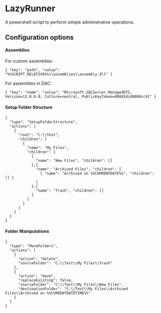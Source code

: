 # LazyRunner

A powershell script to perform simple administrative operations.

## Configuration options

#### Assemblies

For custom assemblies:
```
{ "key": "path", "value": "%%SCRIPT_RELATIVE%%\\assemblies\\assembly.dll" }
```
For assemblies in DAC:
```
{ "key": "name", "value": "Microsoft.SQLServer.ManagedDTS, Version=13.0.0.0, Culture=neutral, PublicKeyToken=89845dcd8080cc91" }
```

#### Setup Folder Structure

```
{
  "type": "SetupFolderStructure",
  "actions": [
    {
      "root": "C:\\Test",
      "children": [
        {
          "name": "My Files",
          "children": [
            {
              "name": "New Files", "children": []
            },{
              "name": "Archived Files", "children": [
                { "name": "Archived on %%CURRENTDATE%%", "children": [] }
              ]
            },{
              "name": "Trash", "children": []
            }
          ]
        }
      ]
    }
  ]
}
```

#### Folder Manipulations

```
{
  "type": "MoveFolders",
  "actions": [
    {
      "action": "delete",
      "sourceFolder": "C:\\Test\\My Files\\Trash"
    },
    {
      "action": "move",
      "replaceExisting": false,
      "sourceFolder": "C:\\Test\\My Files\\New Files",
      "destinationFolder": "C:\\Test\\My Files\\Archived Files\\Archived on %%CURRENTDATETIME%%"
    }
  ]
}
```

